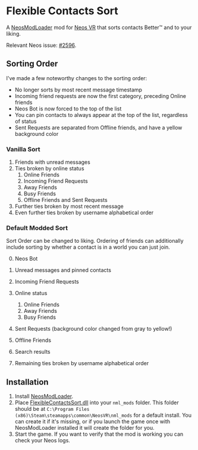 Flexible Contacts Sort
======================

A [NeosModLoader](https://github.com/zkxs/NeosModLoader) mod for [Neos VR](https://neos.com/) that sorts contacts Better™ and to your liking.

Relevant Neos issue: [#2596](https://github.com/Neos-Metaverse/NeosPublic/issues/2596).

## Sorting Order
I've made a few noteworthy changes to the sorting order:
- No longer sorts by most recent message timestamp
- Incoming friend requests are now the first category, preceding Online friends
- Neos Bot is now forced to the top of the list
- You can pin contacts to always appear at the top of the list, regardless of status
- Sent Requests are separated from Offline friends, and have a yellow background color

### Vanilla Sort
1. Friends with unread messages
2. Ties broken by online status
   1. Online Friends
   2. Incoming Friend Requests
   3. Away Friends
   4. Busy Friends
   5. Offline Friends and Sent Requests
3. Further ties broken by most recent message
4. Even further ties broken by username alphabetical order

### Default Modded Sort
Sort Order can be changed to liking. Ordering of friends can additionally include sorting by whether
a contact is in a world you can just join.

0. Neos Bot
1. Unread messages and pinned contacts
2. Incoming Friend Requests
3. Online status
   1. Online Friends
   2. Away Friends
   3. Busy Friends
   
4. Sent Requests (background color changed from gray to yellow!)
5. Offline Friends
6. Search results
7. Remaining ties broken by username alphabetical order

## Installation
1. Install [NeosModLoader](https://github.com/zkxs/NeosModLoader).
2. Place [FlexibleContactsSort.dll](https://github.com/Banane9/NeosFlexibleContactsSort/releases/latest/download/FlexibleContactsSort.dll) into your `nml_mods` folder. This folder should be at `C:\Program Files (x86)\Steam\steamapps\common\NeosVR\nml_mods` for a default install. You can create it if it's missing, or if you launch the game once with NeosModLoader installed it will create the folder for you.
3. Start the game. If you want to verify that the mod is working you can check your Neos logs.
